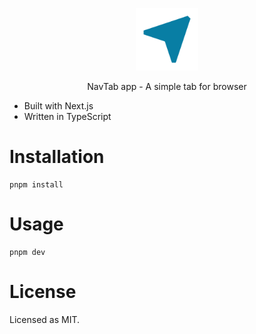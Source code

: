 <p align="center">
    <img width="100" src="./public/navtab.svg" alt="SVG Image">
</p>

<p align="center">NavTab app - A simple tab for browser</p>

- Built with Next.js
- Written in TypeScript

# Installation

```
pnpm install
```

# Usage

```
pnpm dev
```

# License

Licensed as MIT.
